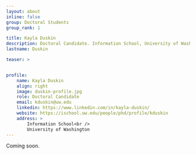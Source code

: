 ```yaml
---
layout: about
inline: false
group: Doctoral Students
group_rank: 1

title: Kayla Duskin
description: Doctoral Candidate. Information School, University of Washington
lastname: Duskin

teaser: >


profile:
    name: Kayla Duskin
    align: right
    image: duskin-profile.jpg
    role: Doctoral Candidate
    email: kduskin@uw.edu
    linkedin: https://www.linkedin.com/in/kayla-duskin/
    website: https://ischool.uw.edu/people/phd/profile/kduskin
    address: >
        Information School<br />
        University of Washington
---
```


Coming soon. 
